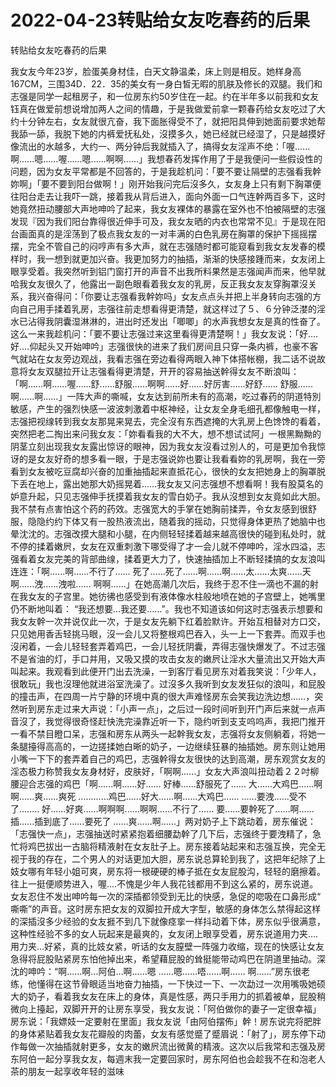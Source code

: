 # 2022-04-23转贴给女友吃春药的后果



转贴给女友吃春药的后果



我女友今年23岁，脸蛋美身材佳，白天文静温柔，床上则是相反。她样身高167CM，三围34D．22．35的美女有一身白皙无暇的肌肤及修长的双腿。我们和志强是同学一起租房子，和一位房东约50岁住在一起。约在半年多以前我和女友钰真在做爱前想说增加两人之间的情趣，于是我做爱前拿一颗春药给女友吃过了大约十分钟左右，女友就很亢奋，我下面胀得受不了，就把阳具伸到她面前要求她帮我舔一舔，我脱下她的内裤爱抚私处，沒摸多久，她已经就已经湿了，只是越摸好像流出的水越多，大约一、两分钟后我就插入了，搞得女友淫声不绝：「喔......啊......嗯......喔......嗯......啊啊......」我想春药发挥作用了于是我便问一些假设性的问题，因为女友平常都是不回答的，于是我趁机问：「要不要让隔壁的志强看我幹妳啊」「要不要到阳台做啊！」刚开始我问完后沒多久，女友身上只有剩下胸罩便往阳台走去让我吓一跳，接着我从背后进入，面向外面一口气连幹两百多下，这时她竟然扭动腰部大声地呻吟了起来，我女友裸体的暴露在室外也不怕被隔壁的志强发现『因为我们阳台靠得很近伸手可及，我女友晒的内衣也常常不见』于是现在阳台画面真的是淫荡到了极点我女友的一对丰满的白色乳房在胸罩的保护下摇摇摆摆，完全不管自己的闷哼声有多大声，就在志强随时都可能窥看到我女友发春的模样时，我一想到就更加兴奋。我更加努力的抽插，渐渐的快感接踵而来，女友闭上眼享受着。我突然听到铝门窗打开的声音不出我所料果然是志强闻声而来，他早就哈我女友很久了，他露出一副色眼看着我女友的乳房，反正我女友友穿胸罩沒关系，我兴奋得问：「你要让志强看我幹妳吗」女友点点头并把上半身转向志强的方向自己用手揉着乳房，志强往前走想看得更清楚，就这样过了５、６分钟泛漤的淫水已沾得我阴囊湿淋淋的，进出时还发出「唧唧」的水声我想女友是真的性奋了。这么一来我趁机问：「要不要让志强过来这里看得更清楚啊！」我女友说：「好….好….仰起头又开始呻吟」志强很快的进来了我们房间且只穿一条内裤，也豪不客气就站在女友旁边观战，我看志强在旁边看得两眼入神下体搭帐棚，我二话不说故意将女友双腿拉开让志强看得更清楚，开开的容易抽送幹得女友不断浪叫：「啊......啊......喔......舒......舒服......啊啊......好......好厉害......好舒...... 舒服......啊......啊......」一阵大声的嘶喊，女友达到前所未有的高潮，吃过春药的阴道特別敏感，产生的强烈快感一波波刺激着中枢神经，让女友全身毛细孔都像触电一样，志强把视缐转到我女友那晃来晃去，完全沒有东西遮掩的大乳房上色馋馋的看着，突然把老二掏出来问我女友：「妳看看我的大不大，想不想试试阿」一根黑黝黝的阴茎立刻出现我女友露出惊讶的眼神，因为我女友沒看过別人的，可是更加令我惊讶的是女友好奇的想多看一眼，于是志强说妳也要让我看看妳的乳房啊，我在一旁看到女友被吃豆腐却兴奋的加重抽插起来直抵花心，很快的女友把她身上的胸罩脱下丢在地上，露出她那大奶摇晃着……我女友又问志强想不想看啊！我有股莫名的妒意升起，只见志强伸手抚摸着我女友的雪白奶子。我从沒想到女友竟如此大胆。我不禁有点害怕这个药的药效。志强宽大的手掌在她胸前揉弄，令女友感到很舒服，隐隐约约下体又有一股热液流出，随着我的摇动，只觉得身体更热了她脑中也晕沈沈的。志强改摸大腿和小腿，在内侧轻轻揉着越来越高很快的碰到私处时，就不停的揉着嫩屄，女友在双重刺激下哪受得了才一会儿就不停呻吟，淫水四溢，志强看着女友完美的背部曲缐，揉着更大力了，快速抽插加上不断轻揉搞的女友浪叫连连：「啊......啊......不行了...... 死了......死了......啊......啊......太......太爽......天啊......洩......洩啦...... 啊啊......」在她高潮几次后，我终于忍不住一滴也不漏的射在我女友的子宫里。她彷彿也感受到有液体像水柱般地喷在她的子宫壁上，她嘴里仍不断地叫着： “我还想要…我还要……”。我也不知道该如何这时志强表示想要和我女友幹一次并说仅此一次，于是女友先躺下红着脸默许。开始互相替对方口交，只见她用香舌轻挑马眼，沒一会儿又将整根鸡巴吞入，头一上一下套弄。而双手也沒闲着，一会儿轻轻套弄着鸡巴，一会儿轻抚阴囊，弄得志强快爆发了。不过志强不是省油的灯，手口并用，又吸又摸的攻击女友的嫩屄让淫水大量流出又开始大声叫起来。我观看到此便开门出去洗澡，一到客厅看见房东对着我笑说：「少年人，很敢玩」我也沒理他就进浴室洗澡了。过沒多久我听到女友发狂似的浪叫，和屁股的撞击声，在四周一片宁静的环境中真的很大声难怪房东会笑我边洗边想……，突然听到房东走过来大声说：「小声一点」，之后过一段时间听到开门声后来就一点声音沒了，我觉得很奇怪赶快洗完澡靠近听一下，隐约听到支支呜呜声，我把门推开一看不禁目瞪口呆，志强和房东从两头一起幹我女友，志强将女友侧躺着，将她一条腿擡得高高的，一边搓揉她白晰的奶子，一边继续狂暴的抽插她。房东则让她用小嘴一下下的套弄着自己的鸡巴，志强幹得女友很快的达到高潮，房东观赏女友的淫态极力称赞我女友身材好，皮肤好，「啊啊......」女友大声浪叫扭动着２２吋柳腰迎合志强的鸡巴「啊......啊......好...... 好棒......舒服死了...... 大......大鸡巴......啊啊......爽......爽死 ............鸡巴......好大......啊......大鸡巴...... ......要洩......受不了........ 好......好爽......啊啊啊......啊啊......不行了...... 要......要幹死了......啊...... 插......插到底了......要死了 ......爽......啊......」两对奶子上下跳动着，房东催说：「志强快一点」，志强抽送时紧紧抱着细腰勐幹了几下后，志强终于要洩精了，急忙将鸡巴拔出一古脑将精液射在女友肚子上。房东接着站起来和志强互换，完全无视于我的存在，二个男人的对话更加大胆，房东说总算轮到我了，这把年纪除了上妓女哪有年轻小姐可爽，房东将一根硬硬的棒子抵在女友屁股沟，轻轻的磨擦着。往上一挺便顺势进入，喔….不愧是少年人我花钱都用不到这么紧的，房东说道。女友忍住不发出呻吟每一次的深插都领受到无比的快感，急促的唿吸在口鼻形成“ 嘶嘶”的声音。这时房东把女友的双脚拉开成大字型，敏感的身体怎么禁得起这样的深插沒多少经验的女友捱不到几下就像痉挛一样抖动着下体，房东似乎很满意，这种性经验不多的女人玩起来是最爽的，女友闭上眼享受着，房东说道用力夹…. 用力夹…好紧，真的比妓女紧，听话的女友膣壁一阵强力收缩，现在的快感让女友急得将屁股贴紧房东怕他掉出来，希望藉屁股的耸挺能带动鸡巴在阴道里抽动。深沈的呻吟：“啊……啊…阿伯…啊……嗯 ……嗯……唔……啊…… 啊……”房东很老练，他懂得在这节骨眼适当地奋力抽插，一下快过一下、一次勐过一次用嘴吸她硕大的奶子，看着我女友在床上的身体，真是性感，两只手用力的抓着被单，屁股稍微向上擡起，双脚开开的让房东享受，我女友说：「阿伯做你的妻子一定很幸福」房东说：「我嫖妓一定要射在里面」我女友说「由阿伯摆佈」幹！房东说完将肥胖的身体紧贴着我女友花瓣般的肉蕾，女友有感觉蹙了蹙眉说：「射了」，房东停下动作每做一次抽插就射更多，女友的嫩屄流出微黄的精液。这次以后我常和志强及房东阿伯一起分享我女友，每週末我一定要回家时，房东阿伯也会趁我不在和泡老人茶的朋友一起享收年轻的滋味



